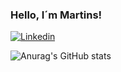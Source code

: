 ### Hello, I´m Martins!
[![Linkedin](https://img.shields.io/badge/LinkedIn-0077B5?style=for-the-badge&logo=linkedin&logoColor=white)](https://www.linkedin.com/in/alberto-ribeiro-martins-5b3520213/)


![Anurag's GitHub stats](https://github-readme-stats.vercel.app/api?username=AlbertoMar7ins&show_icons=true&theme=dracula)

<!---
AlbertoMar7ins/AlbertoMar7ins is a ✨ special ✨ repository because its `README.md` (this file) appears on your GitHub profile.
You can click the Preview link to take a look at your changes.
--->
